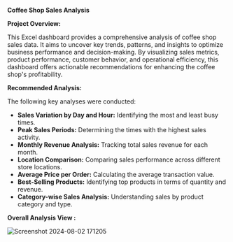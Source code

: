 **Coffee Shop Sales Analysis**

**Project Overview:**

This Excel dashboard provides a comprehensive analysis of coffee shop sales data. It aims to uncover key trends, patterns, and insights to optimize business performance and decision-making. By visualizing sales metrics, product performance, customer behavior, and operational efficiency, this dashboard offers actionable recommendations for enhancing the coffee shop's profitability.

**Recommended Analysis:**

The following key analyses were conducted:

- **Sales Variation by Day and Hour:** Identifying the most and least busy times.
- **Peak Sales Periods:** Determining the times with the highest sales activity.
- **Monthly Revenue Analysis:** Tracking total sales revenue for each month.
- **Location Comparison:** Comparing sales performance across different store locations.
- **Average Price per Order:** Calculating the average transaction value.
- **Best-Selling Products:** Identifying top products in terms of quantity and revenue.
- **Category-wise Sales Analysis:** Understanding sales by product category and type.

**Overall Analysis View :**

![Screenshot 2024-08-02 171205](https://github.com/user-attachments/assets/ff20d52a-7614-4767-93be-95adf768035d)


